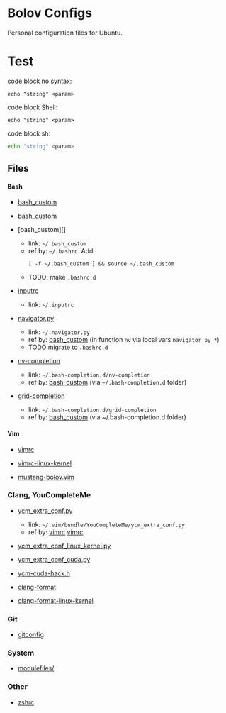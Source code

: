 # Bolov Configs

Personal configuration files for Ubuntu.

# Test

code block no syntax:

```
echo "string" <param>
```

code block Shell:

```Shell
echo "string" <param>
```

code block sh:

```sh
echo "string" <param>
```



## Files

#### Bash

- [bash_custom](bash_custom)
- [bash_custom]()
- [bash_custom][]
  - link: `~/.bash_custom`
  - ref by: `~/.bashrc`. Add:
    ````
    [ -f ~/.bash_custom ] && source ~/.bash_custom
    ````
  - TODO: make `.bashrc.d`

- [inputrc](inputrc)
  - link: `~/.inputrc`

- [navigator.py](navigator.py)
  - link: `~/.navigator.py`
  - ref by: [bash_custom](bash_custom)
    (in function `nv` via local vars `navigator_py_*`)
  - TODO migrate to `.bashrc.d`

- [nv-completion](nv-completion)
  - link: `~/.bash-completion.d/nv-completion`
  - ref by: [bash_custom](bash_custom) (via `~/.bash-completion.d` folder)

- [grid-completion](grid-completion)
  - link: `~/.bash-completion.d/grid-completion`
  - ref by: [bash_custom](bash_custom) (via ~/.bash-completion.d folder)

#### Vim

- [vimrc](vimrc)

- [vimrc-linux-kernel](vimrc-linux-kernel)

- [mustang-bolov.vim](mustang-bolov.vim)

### Clang, YouCompleteMe

- [ycm_extra_conf.py](ycm_extra_conf.py)
  - link: `~/.vim/bundle/YouCompleteMe/ycm_extra_conf.py`
  - ref by: [vimrc](vimrc) [vimrc](vimrc)

- [ycm_extra_conf_linux_kernel.py](ycm_extra_conf_linux_kernel.py)

- [ycm_extra_conf_cuda.py](ycm_extra_conf_cuda.py)

- [ycm-cuda-hack.h](ycm-cuda-hack.h)

- [clang-format](clang-format)

- [clang-format-linux-kernel](clang-format-linux-kernel)

### Git

- [gitconfig](gitconfig)

### System

- [modulefiles/](modulefiles/)

### Other

- [zshrc](zshrc)
